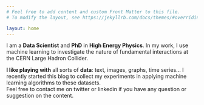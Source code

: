 ```yaml
---
# Feel free to add content and custom Front Matter to this file.
# To modify the layout, see https://jekyllrb.com/docs/themes/#overriding-theme-defaults

layout: home
---
```


I am a **Data Scientist** and **PhD** in **High Energy Physics**. In my work, I use machine learning
to investigate the nature of fundamental interactions at the CERN Large Hadron Collider.

**I like playing with** all sorts of **data**: text, images, graphs, time series... I recently
started this blog to collect my
experiments in applying machine learning algorithms to these datasets.  
Feel free to contact me on twitter or linkedin if you have any question or suggestion on
the content.
